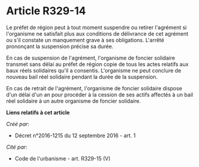 # Article R329-14

Le préfet de région peut à tout moment suspendre ou retirer l'agrément si l'organisme ne satisfait plus aux conditions de
délivrance de cet agrément ou s'il constate un manquement grave à ses obligations. L'arrêté prononçant la suspension précise
sa durée.

En cas de suspension de l'agrément, l'organisme de foncier solidaire transmet sans délai au préfet de région copie de tous
les actes relatifs aux baux réels solidaires qu'il a consentis. L'organisme ne peut conclure de nouveau bail réel solidaire
pendant la durée de la suspension.

En cas de retrait de l'agrément, l'organisme de foncier solidaire dispose d'un délai d'un an pour procéder à la cession de
ses actifs affectés à un bail réel solidaire à un autre organisme de foncier solidaire.

**Liens relatifs à cet article**

_Créé par_:

  - Décret n°2016-1215 du 12 septembre 2016 - art. 1

_Cité par_:

  - Code de l'urbanisme - art. R329-15 (V)
